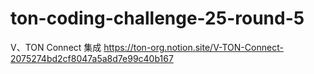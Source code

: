 # ton-coding-challenge-25-round-5
V、TON Connect 集成 https://ton-org.notion.site/V-TON-Connect-2075274bd2cf8047a5a8d7e99c40b167
